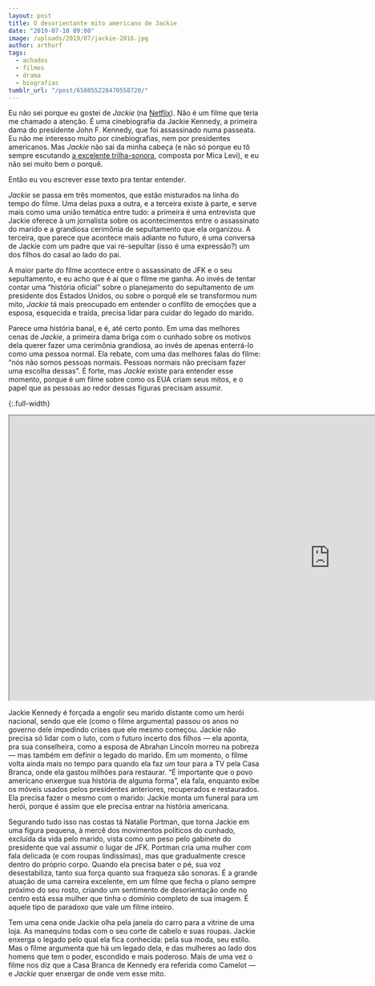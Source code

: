 ```yaml
---
layout: post
title: O desorientante mito americano de Jackie
date: "2019-07-10 09:00"
image: /uploads/2019/07/jackie-2016.jpg
author: arthurf
tags:
  - achados
  - filmes
  - drama
  - biografias
tumblr_url: "/post/658055228470558720/"
---
```


Eu não sei porque eu gostei de _Jackie_ (na [Netflix](https://www.netflix.com/title/80141892)). Não é um filme que teria me chamado a atenção. É uma cinebiografia da Jackie Kennedy, a primeira dama do presidente John F. Kennedy, que foi assassinado numa passeata. Eu não me interesso muito por cinebiografias, nem por presidentes americanos. Mas _Jackie_ não sai da minha cabeça (e não só porque eu tô sempre escutando [a excelente trilha-sonora](https://open.spotify.com/album/26oV0D5W0BYifdA6twoivA), composta por Mica Levi), e eu não sei muito bem o porquê.

Então eu vou escrever esse texto pra tentar entender.

_Jackie_ se passa em três momentos, que estão misturados na linha do tempo do filme. Uma delas puxa a outra, e a terceira existe à parte, e serve mais como uma união temática entre tudo: a primeira é uma entrevista que Jackie oferece à um jornalista sobre os acontecimentos entre o assassinato do marido e a grandiosa cerimônia de sepultamento que ela organizou. A terceira, que parece que acontece mais adiante no futuro, é uma conversa de Jackie com um padre que vai re-sepultar (isso é uma expressão?) um dos filhos do casal ao lado do pai.

A maior parte do filme acontece entre o assassinato de JFK e o seu sepultamento, e eu acho que é aí que o filme me ganha. Ao invés de tentar contar uma “história oficial” sobre o planejamento do sepultamento de um presidente dos Estados Unidos, ou sobre o porquê ele se transformou num mito, _Jackie_ tá mais preocupado em entender o conflito de emoções que a esposa, esquecida e traída, precisa lidar para cuidar do legado do marido.

Parece uma história banal, e é, até certo ponto. Em uma das melhores cenas de _Jackie_, a primeira dama briga com o cunhado sobre os motivos dela querer fazer uma cerimônia grandiosa, ao invés de apenas enterrá-lo como uma pessoa normal. Ela rebate, com uma das melhores falas do filme: “nós não somos pessoas normais. Pessoas normais não precisam fazer uma escolha dessas”. É forte, mas _Jackie_ existe para entender esse momento, porque é um filme sobre como os EUA criam seus mitos, e o papel que as pessoas ao redor dessas figuras precisam assumir.

{:.full-width}

<iframe width="1280" height="568" src="https://www.youtube-nocookie.com/embed/uySAZY3TMwQ"  allow="accelerometer; autoplay; encrypted-media; gyroscope; picture-in-picture" allowfullscreen></iframe>

Jackie Kennedy é forçada a engolir seu marido distante como um herói nacional, sendo que ele (como o filme argumenta) passou os anos no governo dele impedindo crises que ele mesmo começou. Jackie não precisa só lidar com o luto, com o futuro incerto dos filhos — ela aponta, pra sua conselheira, como a esposa de Abrahan Lincoln morreu na pobreza — mas também em definir o legado do marido. Em um momento, o filme volta ainda mais no tempo para quando ela faz um tour para a TV pela Casa Branca, onde ela gastou milhões para restaurar. “É importante que o povo americano enxergue sua história de alguma forma”, ela fala, enquanto exibe os móveis usados pelos presidentes anteriores, recuperados e restaurados. Ela precisa fazer o mesmo com o marido: Jackie monta um funeral para um herói, porque é assim que ele precisa entrar na história americana.

Segurando tudo isso nas costas tá Natalie Portman, que torna Jackie em uma figura pequena, à mercê dos movimentos políticos do cunhado, excluída da vida pelo marido, vista como um peso pelo gabinete do presidente que vai assumir o lugar de JFK. Portman cria uma mulher com fala delicada (e com roupas lindíssimas), mas que gradualmente cresce dentro do próprio corpo. Quando ela precisa bater o pé, sua voz desestabiliza, tanto sua força quanto sua fraqueza são sonoras. É a grande atuação de uma carreira excelente, em um filme que fecha o plano sempre próximo do seu rosto, criando um sentimento de desorientação onde no centro está essa mulher que tinha o domínio completo de sua imagem. É aquele tipo de paradoxo que vale um filme inteiro.

Tem uma cena onde Jackie olha pela janela do carro para a vitrine de uma loja. As manequins todas com o seu corte de cabelo e suas roupas. Jackie enxerga o legado pelo qual ela fica conhecida: pela sua moda, seu estilo. Mas o filme argumenta que há um legado dela, e das mulheres ao lado dos homens que tem o poder, escondido e mais poderoso. Mais de uma vez o filme nos diz que a Casa Branca de Kennedy era referida como Camelot — e _Jackie_ quer enxergar de onde vem esse mito.
